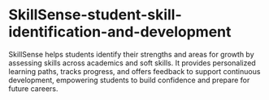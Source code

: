 # SkillSense-student-skill-identification-and-development
SkillSense helps students identify their strengths and areas for growth by assessing skills across academics and soft skills. It provides personalized learning paths, tracks progress, and offers feedback to support continuous development, empowering students to build confidence and prepare for future careers.
